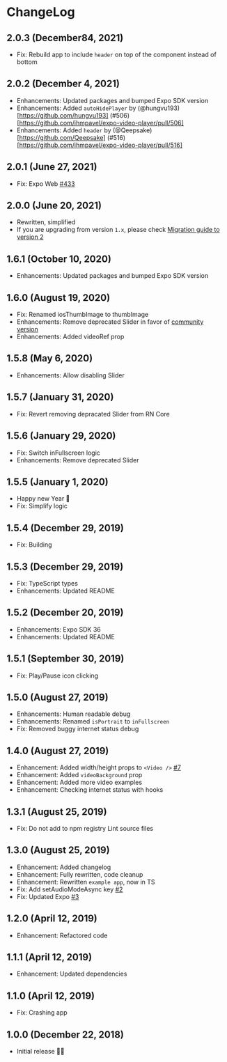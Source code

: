 # ChangeLog

## 2.0.3 (December84, 2021)
- Fix: Rebuild app to include `header` on top of the component instead of bottom

## 2.0.2 (December 4, 2021)
- Enhancements: Updated packages and bumped Expo SDK version
- Enhancements: Added `autoHidePlayer` by (@hungvu193)[https://github.com/hungvu193] (#506)[https://github.com/ihmpavel/expo-video-player/pull/506]
- Enhancements: Added `header` by (@Qeepsake)[https://github.com/Qeepsake] (#516)[https://github.com/ihmpavel/expo-video-player/pull/516]

## 2.0.1 (June 27, 2021)
- Fix: Expo Web [#433](https://github.com/ihmpavel/expo-video-player/issues/433)

## 2.0.0 (June 20, 2021)
- Rewritten, simplified
- If you are upgrading from version `1.x`, please check [Migration guide to version 2](https://github.com/ihmpavel/expo-video-player/blob/master/migration-1x-to-2x.md)

## 1.6.1 (October 10, 2020)
- Enhancements: Updated packages and bumped Expo SDK version

## 1.6.0 (August 19, 2020)
- Fix: Renamed iosThumbImage to thumbImage
- Enhancements: Remove deprecated Slider in favor of [community version](https://github.com/react-native-community/react-native-slider)
- Enhancements: Added videoRef prop

## 1.5.8 (May 6, 2020)
- Enhancements: Allow disabling Slider

## 1.5.7 (January 31, 2020)
- Fix: Revert removing depracated Slider from RN Core

## 1.5.6 (January 29, 2020)
- Fix: Switch inFullscreen logic
- Enhancements: Remove deprecated Slider

## 1.5.5 (January 1, 2020)
- Happy new Year 🎉
- Fix: Simplify logic

## 1.5.4 (December 29, 2019)
- Fix: Building

## 1.5.3 (December 29, 2019)
- Fix: TypeScript types
- Enhancements: Updated README

## 1.5.2 (December 20, 2019)
- Enhancements: Expo SDK 36
- Enhancements: Updated README

## 1.5.1 (September 30, 2019)
- Fix: Play/Pause icon clicking

## 1.5.0 (August 27, 2019)
- Enhancements: Human readable debug
- Enhancements: Renamed `isPortrait` to `inFullscreen`
- Fix: Removed buggy internet status debug

## 1.4.0 (August 27, 2019)
- Enhancement: Added width/height props to `<Video />` [#7](https://github.com/ihmpavel/expo-video-player/issues/7)
- Enhancement: Added `videoBackground` prop
- Enhancement: Added more video examples
- Enhancement: Checking internet status with hooks

## 1.3.1 (August 25, 2019)
- Fix: Do not add to npm registry Lint source files

## 1.3.0 (August 25, 2019)
- Enhancement: Added changelog
- Enhancement: Fully rewritten, code cleanup
- Enhancement: Rewritten `example app`, now in TS
- Fix: Add setAudioModeAsync key [#2](https://github.com/ihmpavel/expo-video-player/issues/2)
- Fix: Updated Expo [#3](https://github.com/ihmpavel/expo-video-player/issues/3)

## 1.2.0 (April 12, 2019)
- Enhancement: Refactored code

## 1.1.1 (April 12, 2019)
- Enhancement: Updated dependencies

## 1.1.0 (April 12, 2019)
- Fix: Crashing app

## 1.0.0 (December 22, 2018)
- Initial release 🙌🤗